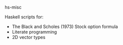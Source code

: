 hs-misc

Haskell scripts for:

- The Black and Scholes (1973) Stock option formula
- Literate programming
- 2D vector types
